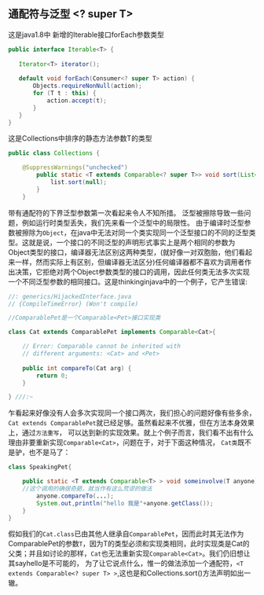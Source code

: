 ## 通配符与泛型 <? super T>

 这是java1.8中 新增的Iterable接口forEach参数类型

 ```java
 public interface Iterable<T> {
   
    Iterator<T> iterator();
    
    default void forEach(Consumer<? super T> action) {
        Objects.requireNonNull(action);
        for (T t : this) {
            action.accept(t);
        }
    }
}
 ```
这是Collections中排序的静态方法参数T的类型

```java
public class Collections {

    @SuppressWarnings("unchecked")
        public static <T extends Comparable<? super T>> void sort(List<T> list) {
            list.sort(null);
        }
    }
```
带有通配符的下界泛型参数第一次看起来令人不知所措。
		泛型被擦除导致一些问题，例如运行时类型丢失，我们先来看一个泛型中的局限性。
由于编译时泛型参数被擦除为`Object`，在java中无法对同一个类实现同一个泛型接口的不同的泛型类型。这就是说，一个接口的不同泛型的声明形式事实上是两个相同的参数为Object类型的接口，编译器无法区别这两种类型，(就好像一对双胞胎，他们看起来一样，然而实际上有区别，但编译器无法区分)任何编译器都不喜欢为调用者作出决策，它拒绝对两个Object参数类型的接口的调用，因此任何类无法多次实现一个不同泛型参数的相同接口。这是thinkinginjava中的一个例子，它产生错误:

```java
//: generics/HijackedInterface.java
// {CompileTimeError} (Won't compile)

//ComparablePet是一个Comparable<Pet>接口实现类

class Cat extends ComparablePet implements Comparable<Cat>{

    // Error: Comparable cannot be inherited with
    // different arguments: <Cat> and <Pet>
  
    public int compareTo(Cat arg) {
        return 0;
    }

} ///:~
```
乍看起来好像没有人会多次实现同一个接口两次，我们担心的问题好像有些多余，`Cat extends ComparablePet`就已经足够。虽然看起来不优雅，但在方法本身效果上，通过`方法重写`，
可以达到新的实现效果。就上个例子而言，我们看不出有什么理由非要重新实现`Comparable<Cat>`，问题在于，对于下面这种情况， `Cat类`既不是驴，也不是马了：

```java
class SpeakingPet{

    public static <T extends Comparable<T> > void someinvolve(T anyone){
    //这个调用的确很奇葩，就当作有这么荒谬的做法
        anyone.compareTo(...);
        System.out,println("hello 我是"+anyone.getClass());
    }
}
```
假如我们的`Cat.class`已由其他人继承自`ComparablePet`，因而此时其无法作为ComparablePet的参数`T`，因为T的类型必须和实现类相同，此时实现类是Cat的父类；并且如讨论的那样，`Cat`也无法重新实现`Comparable<Cat>`。我们仍旧想让其sayhello是不可能的，
为了让它说点什么，惟一的做法添加一个通配符，`<T extends Comparable<? super T> >`,这也是和Collections.sort()方法声明如出一辙。